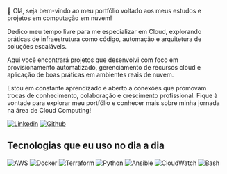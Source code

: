 👋 Olá, seja bem-vindo ao meu portfólio voltado aos meus estudos e projetos em computação em nuvem!

Dedico meu tempo livre para me especializar em Cloud, explorando práticas de infraestrutura como código, automação e arquitetura de soluções escaláveis.

Aqui você encontrará projetos que desenvolvi com foco em provisionamento automatizado, gerenciamento de recursos cloud e aplicação de boas práticas em ambientes reais de nuvem.

Estou em constante aprendizado e aberto a conexões que promovam trocas de conhecimento, colaboração e crescimento profissional. Fique à vontade para explorar meu portfólio e conhecer mais sobre minha jornada na área de Cloud Computing!


[![Linkedin](https://img.shields.io/badge/LinkedIn-0077B5?style=for-the-badge&logo=linkedin&logoColor=white)](https://www.linkedin.com/in/welson-felipe-teles-rodrigues/)
[![Github](https://img.shields.io/badge/GitHub-100000?style=for-the-badge&logo=github&logoColor=white)](https://github.com/Marizon13)

## Tecnologias que eu uso no dia a dia
<div style ="display: inline_block"><br\>
  <img align="center" alt="AWS" src="https://img.shields.io/badge/AWS-232F3E?style=for-the-badge&logo=amazonaws&logoColor=white" />
  <img align="center" alt="Docker" src="https://img.shields.io/badge/Docker-2496ED?style=for-the-badge&logo=docker&logoColor=white" />
  <img align="center" alt="Terraform" src="https://img.shields.io/badge/Terraform-7B42BC?style=for-the-badge&logo=terraform&logoColor=white" />
  <img align="center" alt="Python" src="https://img.shields.io/badge/Python-3776AB?style=for-the-badge&logo=python&logoColor=white" />
  <img align="center" alt="Ansible" src="https://img.shields.io/badge/Ansible-EE0000?style=for-the-badge&logo=ansible&logoColor=white" />
  <img align="center" alt="CloudWatch" src="https://img.shields.io/badge/CloudWatch-FF9900?style=for-the-badge&logo=amazonaws&logoColor=white" />
  <img align="center" alt="Bash" src="https://img.shields.io/badge/Bash-4EAA25?style=for-the-badge&logo=gnubash&logoColor=white" />







                                                                                                                                               
